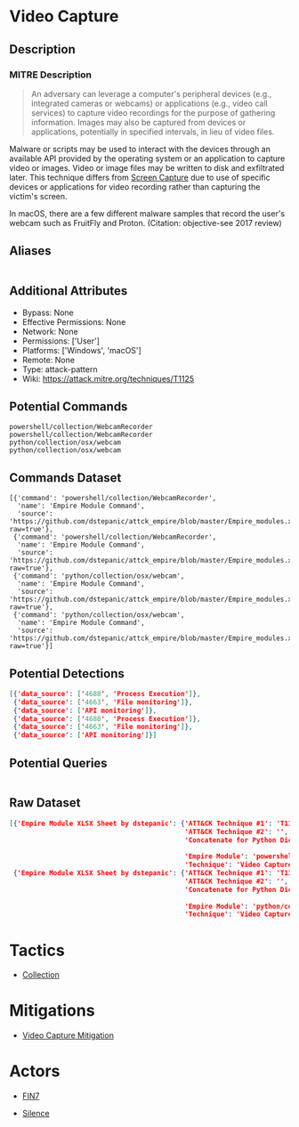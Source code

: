 
# Video Capture

## Description

### MITRE Description

> An adversary can leverage a computer's peripheral devices (e.g., integrated cameras or webcams) or applications (e.g., video call services) to capture video recordings for the purpose of gathering information. Images may also be captured from devices or applications, potentially in specified intervals, in lieu of video files.

Malware or scripts may be used to interact with the devices through an available API provided by the operating system or an application to capture video or images. Video or image files may be written to disk and exfiltrated later. This technique differs from [Screen Capture](https://attack.mitre.org/techniques/T1113) due to use of specific devices or applications for video recording rather than capturing the victim's screen.

In macOS, there are a few different malware samples that record the user's webcam such as FruitFly and Proton. (Citation: objective-see 2017 review)

## Aliases

```

```

## Additional Attributes

* Bypass: None
* Effective Permissions: None
* Network: None
* Permissions: ['User']
* Platforms: ['Windows', 'macOS']
* Remote: None
* Type: attack-pattern
* Wiki: https://attack.mitre.org/techniques/T1125

## Potential Commands

```
powershell/collection/WebcamRecorder
powershell/collection/WebcamRecorder
python/collection/osx/webcam
python/collection/osx/webcam
```

## Commands Dataset

```
[{'command': 'powershell/collection/WebcamRecorder',
  'name': 'Empire Module Command',
  'source': 'https://github.com/dstepanic/attck_empire/blob/master/Empire_modules.xlsx?raw=true'},
 {'command': 'powershell/collection/WebcamRecorder',
  'name': 'Empire Module Command',
  'source': 'https://github.com/dstepanic/attck_empire/blob/master/Empire_modules.xlsx?raw=true'},
 {'command': 'python/collection/osx/webcam',
  'name': 'Empire Module Command',
  'source': 'https://github.com/dstepanic/attck_empire/blob/master/Empire_modules.xlsx?raw=true'},
 {'command': 'python/collection/osx/webcam',
  'name': 'Empire Module Command',
  'source': 'https://github.com/dstepanic/attck_empire/blob/master/Empire_modules.xlsx?raw=true'}]
```

## Potential Detections

```json
[{'data_source': ['4688', 'Process Execution']},
 {'data_source': ['4663', 'File monitoring']},
 {'data_source': ['API monitoring']},
 {'data_source': ['4688', 'Process Execution']},
 {'data_source': ['4663', 'File monitoring']},
 {'data_source': ['API monitoring']}]
```

## Potential Queries

```json

```

## Raw Dataset

```json
[{'Empire Module XLSX Sheet by dstepanic': {'ATT&CK Technique #1': 'T1125',
                                            'ATT&CK Technique #2': '',
                                            'Concatenate for Python Dictionary': '"powershell/collection/WebcamRecorder":  '
                                                                                 '["T1125"],',
                                            'Empire Module': 'powershell/collection/WebcamRecorder',
                                            'Technique': 'Video Capture'}},
 {'Empire Module XLSX Sheet by dstepanic': {'ATT&CK Technique #1': 'T1125',
                                            'ATT&CK Technique #2': '',
                                            'Concatenate for Python Dictionary': '"python/collection/osx/webcam":  '
                                                                                 '["T1125"],',
                                            'Empire Module': 'python/collection/osx/webcam',
                                            'Technique': 'Video Capture'}}]
```

# Tactics


* [Collection](../tactics/Collection.md)


# Mitigations


* [Video Capture Mitigation](../mitigations/Video-Capture-Mitigation.md)


# Actors


* [FIN7](../actors/FIN7.md)

* [Silence](../actors/Silence.md)
    
